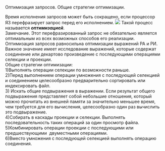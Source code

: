 Оптимизация запросов. Общие стратегии оптимизации.


Время исполнения запросов может быть сокращено, если процессор ЯЗ перефразирует запрос перед его исполнением. ![](file:///C:/Users/BADF~1/AppData/Local/Temp/msohtmlclip1/01/clip_image002.png) Такой процесс называется **_оптимизацией_**.  
Замечание. Этот перефразированный запрос не обязательно является оптимальным из всех возможных способов его реализации.  
Оптимизация запросов равносильна оптимизации выражений РА и РИ. Важное значение имеет исследование выражений, которые содержат соединение или декартово произведение с последующими операциями селекции и проекции.  
Общие стратегии оптимизации:  
1)Выполнять операции селекции по возможности раньше.  
2)Перед выполнением операции умножения с последующей селекцией и соединением целесообразно предварительно сортировать или индексировать файл.  
3) Искать общие подвыражения в выражении. Если результат общего подвыражения представляет собой небольшие отношения, который можно прочитать из внешней памяти за значительно меньшее время, чем требуется для его вычисления, целесообразно один раз вычислить это подвыражение.  
4)Собирать в каскады проекции и селекции. Выполнять последовательность таких операций за один просмотр файла.  
5)Комбинировать операции проекции с последующими или предшествующими  двуместными операциями.  
6)Вместо умножения с последующей селекцией выполнять операцию соединения.


